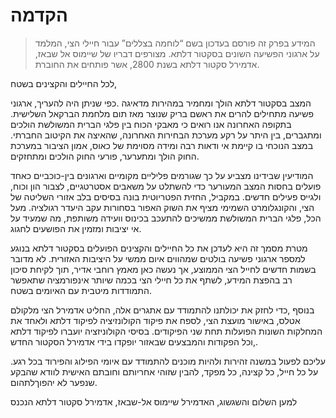 # הקדמה

> המידע בפרק זה פורסם בעדכון בשם “לוחמה בצללים” עבור חיילי הצי, המלמד על ארגוני הפשיעה השונים בסקטור דלתא.
> מצורפים דבריו של שיימוס אל שבאז, אדמירל סקטור דלתא בשנת 2800, אשר פותחים את החוברת.

לכל החיילים והקצינים בשטח,

המצב בסקטור דלתא הולך ומחמיר במהירות מדאיגה .כפי שניתן היה להעריך, ארגוני פשיעה מתחילים
להרים את ראשם בריק שנוצר מאז תום מלחמת הברקאל השלישית. בתקופה האחרונה אנו רואים כי
מאבקי הכוח בין פלגי הברית המשולשת הולכים ומתגברים, בין היתר על רקע מערכת הבחירות האחרונה,
שהאיצה את הקיטוב החברתי. במצב הנוכחי בו קיימת אי ודאות רבה ומידה מסוימת של כאוס, אמון הציבור
במערכת החוק הולך ומתערער, פורעי החוק הולכים ומתחזקים.

המודיעין שבידינו מצביע על כך שגורמים פליליים מקומיים וארגונים בין-כוכביים כאחד פועלים בחסות המצב המעורער כדי להשתלט על משאבים אסטרטגיים, לצבור הון וכוח, ולגייס פעילים חדשים. במקביל, החזית
הפטריוטית בונה בסיסים בלב אזורי השליטה של הצי, והקונגלומרט השמימי מציף את השוק האפור בסחורות
עקב היעדר רגולציה. מעל הכל, פלגי הברית המשולשת ממשיכים להתעכב בכינוס וועידה משותפת, מה שמעיד
על אי יציבות ומזמין את הפושעים לחגוג.

מטרת מסמך זה היא לעדכן את כל החיילים והקצינים הפועלים בסקטור דלתא בנוגע למספר ארגוני פשיעה
בולטים שמהווים איום ממשי על היציבות האזורית. לא מדובר בשמות חדשים לחייל הצי הממוצע, אך נעשה כאן מאמץ רוחבי אדיר, תוך לקיחת סיכון רב בהפצת המידע, לשתף את כל חיילי הצי בכמה שיותר אינפורמציה
שתאפשר התמודדות מיטבית עם האיומים בשטח.

בנוסף ,כדי לחזק את יכולתנו להתמודד עם אתגרים אלה, החליט אדמירל הצי מלקולם אטלס, באישור מועצת
הצי, לספח את פיקוד הקולונזיציה לפיקוד דלתא ולאחד את המחלקות השונות הפועלות תחת שני
הפיקודים. בסיסי הקולוניזציה יועברו לפיקוד דלתא ,וכל הפקודות והמבצעים שבאזור יופקדו בידי אדמירל הסקטור החדש.

עליכם לפעול במשנה זהירות ולהיות מוכנים להתמודד עם איומי הפילוג והפירוד בכל רגע. על כל חייל, כל קצינה,
כל מפקד, להבין שזוהי אחריותם וחובתם האישית לוודא שהבקע שנפער לא יהפוך⁠⁠⁠⁠⁠⁠⁠לתהום.

למען השלום והשגשוג, האדמירל שיימוס אל-שבאז, אדמירל סקטור דלתא הנכנס


